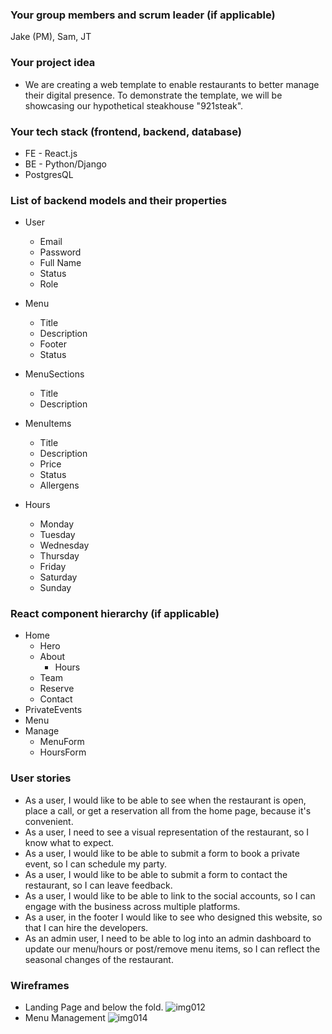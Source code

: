 ### Your group members and scrum leader (if applicable) 

Jake (PM), Sam, JT

### Your project idea 

- We are creating a web template  to enable restaurants to better manage their digital presence.  To demonstrate the template, we will be showcasing our hypothetical steakhouse "921steak".  

### Your tech stack (frontend, backend, database)

- FE - React.js
- BE - Python/Django
- PostgresQL

### List of backend models and their properties

- User
    - Email
    - Password
    - Full Name
    - Status
    - Role

- Menu
    - Title
    - Description
    - Footer
    - Status

- MenuSections
    - Title
    - Description

- MenuItems
    - Title
    - Description
    - Price
    - Status
    - Allergens

- Hours
    - Monday
    - Tuesday
    - Wednesday
    - Thursday
    - Friday
    - Saturday
    - Sunday
        

### React component hierarchy (if applicable)

- Home
    - Hero
    - About
        - Hours
    - Team
    - Reserve
    - Contact
- PrivateEvents
- Menu
- Manage
    - MenuForm
    - HoursForm

### User stories

- As a user, I would like to be able to see when the restaurant is open, place a call, or get a reservation all from the home page, because it's convenient.
- As a user, I need to see a visual representation of the restaurant, so I know what to expect.
- As a user, I would like to be able to submit a form to book a private event, so I can schedule my party.
- As a user, I would like to be able to submit a form to contact the restaurant, so I can leave feedback.
- As a user, I would like to be able to link to the social accounts, so I can engage with the business across multiple platforms.
- As a user, in the footer I would like to see who designed this website, so that I can hire the developers.
- As an admin user, I need to be able to log into an admin dashboard to update our menu/hours or post/remove menu items, so I can reflect the seasonal changes of the restaurant.
### Wireframes

- Landing Page and below the fold.
![img012](https://user-images.githubusercontent.com/68978118/101722893-60349280-3a68-11eb-8603-0536a889c664.jpg)
- Menu Management
![img014](https://user-images.githubusercontent.com/68978118/101722849-514de000-3a68-11eb-82a9-02d4c360beb2.jpg)
